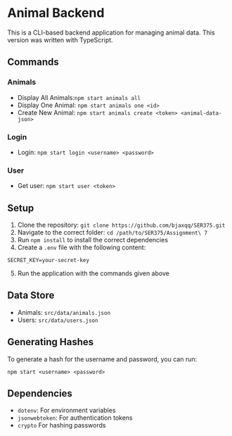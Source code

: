 # Animal Backend

This is a CLI-based backend application for managing animal data. This version was written with TypeScript.

## Commands

### Animals

- Display All Animals:`npm start animals all`
- Display One Animal: `npm start animals one <id>`
- Create New Animal: `npm start animals create <token> <animal-data-json>`

### Login

- Login: `npm start login <username> <password>`

### User

- Get user: `npm start user <token>`

## Setup

1. Clone the repository: `git clone https://github.com/bjaxqq/SER375.git`
2. Navigate to the correct folder: `cd /path/to/SER375/Assignment\ 7`
3. Run `npm install` to install the correct dependencies
4. Create a `.env` file with the following content:

```
SECRET_KEY=your-secret-key
```
5. Run the application with the commands given above

## Data Store

- Animals: `src/data/animals.json`
- Users: `src/data/users.json`

## Generating Hashes

To generate a hash for the username and password, you can run:

```
npm start <username> <password>
```
## Dependencies

- `dotenv`: For environment variables
- `jsonwebtoken`: For authentication tokens
- `crypto` For hashing passwords